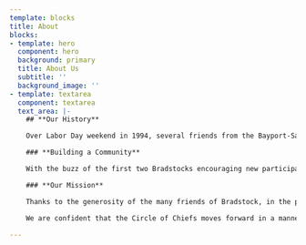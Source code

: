 ```yaml
---
template: blocks
title: About
blocks:
- template: hero
  component: hero
  background: primary
  title: About Us
  subtitle: ''
  background_image: ''
- template: textarea
  component: textarea
  text_area: |-
    ## **Our History**

    Over Labor Day weekend in 1994, several friends from the Bayport-Sayville area organized a day of music, food and fun. Held in the backyard of Bayport resident Brad Ringhouse, the event, which proved to be a rousing success, was aptly dubbed “Bradstock.” With enthusiasm sky high, the all-volunteer organizers planned Bradstock II for the following Labor Day. However, two extra ingredients were to be added to the original, successful formula - a focus on our environment, and a determination to raise funds to donate to area organizations. The good time had by all was to be complemented with a good cause supported by all. Which is exactly what has happened.

    ### **Building a Community**

    With the buzz of the first two Bradstocks encouraging new participants to join the cause, and with the success of the festivals far surpassing what the organizers could have ever imagined, Bradstocks III and IV were held on the grounds of Meadowcroft in Bayport. Artists came to display their work, various not-for-profit environmental organizations set up informative, educational booths, and new musicians eagerly joined Bradstock‘s solid line-up of performers. Best of all, the events generated profits, as well as canned foodstuffs, which was donated and distributed to local good causes.

    ### **Our Mission**

    Thanks to the generosity of the many friends of Bradstock, in the past twenty-three years we have donated over $275,000 including $120,000 to Camp-Pa-Qua-Tuck. Other beneficiaries include the Long Island Maritime Museum, Friends of Connetquot River State Park, the Sayville Kiwanis Club, G.R.O.W., WUSB, They Often Cry Out, the Unbroken Chain Foundation, the Sayville Village Improvement Society, the Bayport and West Sayville Civic Associations and the Peconic Baykeeper And let’s not forget our friends from the U.S. Coast Guard Chief Petty Officers Association, who man and woman the grills to keep us in grub over the weekend. The profits from the sale of the food goes to fund their own charitable cause – and they kick in a contribution to Bradstock as well. And over these many years, the Bradstock organization has donated a mountain of food and ongoing monetary contributions to Island Harvest to help those less fortunate than ourselves. The Chiefs presented a check for $3,000 to Island Harvest at this year’s Platinum Party.

    We are confident that the Circle of Chiefs moves forward in a manner befitting the labor that we expend. _May the circle be unbroken_.

---
```

